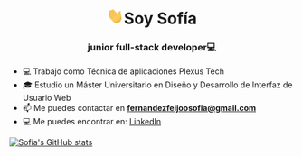 <h1 align="center"><img src="https://raw.githubusercontent.com/ABSphreak/ABSphreak/master/gifs/Hi.gif" width="30px" alt="">Soy Sofía</h1>
<h3 align="center"> junior full-stack developer💻</h3>

- 💻 Trabajo como Técnica de aplicaciones Plexus Tech
- 🎓 Estudio un Máster Universitario en Diseño y Desarrollo de Interfaz de Usuario Web
- 📫 Me puedes contactar en **fernandezfeijoosofia@gmail.com**
- 💻 Me puedes encontrar en: [LinkedIn](https://www.linkedin.com/in/sofia-fern%C3%A1ndez-a11a17158/)
 
[![Sofía's GitHub stats](https://github-readme-stats.vercel.app/api/top-langs/?username=sofiaffernandez&theme=dark)](https://github.com/sofiaffernandez)
